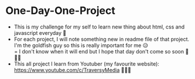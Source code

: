 ﻿# One-Day-One-Project
- This is my challenge for my self to learn new thing about html, css and javascript everyday 🤗<br />
- For each project, I will note something new in readme file of that project. I'm the goldfish guy so this is really important for me 😥<br />
= I don't know when it will end but I hope that day don't come so soon 🤧🤧🤧
- This all project I learn from Youtuber (my favourite website): https://www.youtube.com/c/TraversyMedia 🥰🥰🥰 
